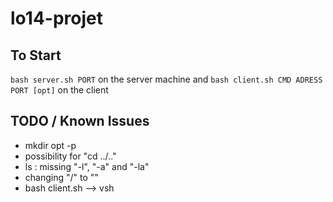 # lo14-projet
## To Start
`bash server.sh PORT` on the server machine and
`bash client.sh CMD ADRESS PORT [opt]` on the client
## TODO / Known Issues
 - mkdir opt -p
 - possibility for "cd ../.."
 - ls : missing "-l", "-a" and "-la"
 - changing "/" to "\"
- bash client.sh --> vsh